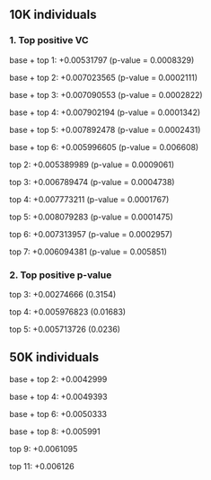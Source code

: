 ## 10K individuals
### 1. Top positive VC
base + top 1: +0.00531797 (p-value = 0.0008329)

base + top 2: +0.007023565 (p-value = 0.0002111)

base + top 3: +0.007090553 (p-value = 0.0002822)

base + top 4: +0.007902194 (p-value = 0.0001342)

base + top 5: +0.007892478 (p-value = 0.0002431)

base + top 6: +0.005996605 (p-value = 0.006608)


top 2: +0.005389989 (p-value = 0.0009061)

top 3: +0.006789474 (p-value = 0.0004738)

top 4: +0.007773211 (p-value = 0.0001767)

top 5: +0.008079283 (p-value = 0.0001475)

top 6: +0.007313957 (p-value = 0.0002957)

top 7: +0.006094381 (p-value = 0.005851)


### 2. Top positive p-value
top 3: +0.00274666 (0.3154)

top 4: +0.005976823 (0.01683)

top 5: +0.005713726 (0.0236)

## 50K individuals
base + top 2: +0.0042999

base + top 4: +0.0049393

base + top 6: +0.0050333

base + top 8: +0.005991

top 9: +0.0061095

top 11: +0.006126
